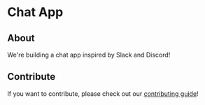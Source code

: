 # Chat App

## About
We're building a chat app inspired by Slack and Discord!

## Contribute
If you want to contribute, please check out our [contributing guide](.github/CONTRIBUTING.md)!
